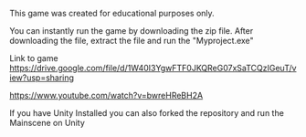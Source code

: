 This game was created for educational purposes only. 

You can instantly run the game by downloading the zip file. After downloading the file, extract the file and run the "Myproject.exe"

Link to game https://drive.google.com/file/d/1W40I3YgwFTF0JKQReG07xSaTCQzIGeuT/view?usp=sharing

https://www.youtube.com/watch?v=bwreHReBH2A

If you have Unity Installed you can also forked the repository and run the Mainscene on Unity
